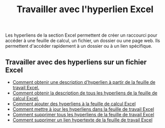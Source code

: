 ﻿---
title: Travailler avec l'hyperlien Excel
second_title: Documen
type: docs
linktitle: Hyperlien
url: /fr/hyperlinks/
aliases: [/working-with-hyperlinks/,/working-with-hyperlink/]
keywords: REST API, hyperlinks, spreadsheets, exce
description: "Cells.Cloud API pour Excel opération : travailler avec des hyperliens sur un fichier Excel"
weight: 100
kwords: Excel, Office Cloud, REST API, Tableur, PDF, CSV, Json, Markdown, Hyperliens
---
Les hyperliens de la section Excel permettent de créer un raccourci pour accéder à une feuille de calcul, un fichier, un dossier ou une page web. Ils permettent d'accéder rapidement à un dossier ou à un lien spécifique.

## Travailler avec des hyperliens sur un fichier Excel

- [Comment obtenir une description d'hyperlien à partir de la feuille de travail Excel.](/cells/fr/hyperlinks/get/)
- [Comment obtenir la description de tous les hyperliens de la feuille de calcul Excel.](/cells/fr/hyperlinks/get-all/)
- [Comment ajouter des hyperliens à la feuille de calcul Excel](/cells/fr/hyperlinks/add/)
- [Comment mettre à jour les hyperliens dans la feuille de travail Excel](/cells/fr/hyperlinks/update/)
- [Comment supprimer tous les hyperliens de la feuille de travail Excel](/cells/fr//hyperlinks/clear/)
- [Comment supprimer un lien hypertexte de la feuille de travail Excel](/cells/fr//hyperlinks/delete/)
